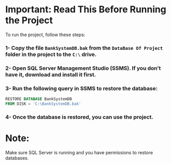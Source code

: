 # Important: Read This Before Running the Project

To run the project, follow these steps:

### 1- Copy the file `BankSystemDB.bak` from the `DataBase Of Project` folder in the project to the `C:\` drive.  
### 2- Open SQL Server Management Studio (SSMS). If you don’t have it, download and install it first.  
### 3- Run the following query in SSMS to restore the database:  

   ```sql
   RESTORE DATABASE BankSystemDB  
   FROM DISK = 'C:\BankSystemDB.bak'
   ```

### 4- Once the database is restored, you can use the project.

# Note:
Make sure SQL Server is running and you have permissions to restore databases.
